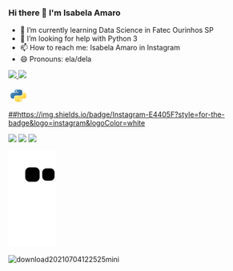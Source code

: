 ### Hi there 👋 I'm Isabela Amaro

- 🌱 I’m currently learning Data Science in Fatec Ourinhos SP
- 🤔 I’m looking for help with Python 3
- 📫 How to reach me: Isabela Amaro in Instagram
- 😄 Pronouns: ela/dela 

 <div>
  <a href="https://github.com/IsabelaAmaroh">
  <img height="180em" src="https://github-readme-stats.vercel.app/api?username=IsabelaAmaroh&show_icons=true&theme=dark&include_all_commits=true&count_private=true"/>
  <img height="180em" src="https://github-readme-stats.vercel.app/api/top-langs/?username=IsabelaAmaroh&layout=compact&langs_count=7&theme=dark"/>
</div>
  
  <div style="display: inline_block"><br>
  <img align="center" alt="Isa-Python" height="30" width="40" src="https://raw.githubusercontent.com/devicons/devicon/master/icons/python/python-original.svg">
</div>
  
  ##https://img.shields.io/badge/Instagram-E4405F?style=for-the-badge&logo=instagram&logoColor=white
 
<div> 
  <a href="https://instagram.com/IsabelaAmaroh" target="_blank"><img src="https://img.shields.io/badge/-Instagram-%23E4405F?style=for-the-badge&logo=instagram&logoColor=white" target="_blank"></a>
  <a href = "mailto:isa.amaro002@gmail.com"><img src="https://img.shields.io/badge/-Gmail-%23333?style=for-the-badge&logo=gmail&logoColor=white" target="_blank"></a>
  <a href="https://www.linkedin.com/in/isabela-amaro-1974961b5" target="_blank"><img src="https://img.shields.io/badge/-LinkedIn-%230077B5?style=for-the-badge&logo=linkedin&logoColor=white" target="_blank"></a> 

  ![Snake animation](https://github.com/rafaballerini/rafaballerini/blob/output/github-contribution-grid-snake.svg)
 
  ![download20210704122525mini](https://user-images.githubusercontent.com/86272548/127743875-3dcb1b07-b5f3-430a-a9e3-faa6b372319d.png)

</div>
